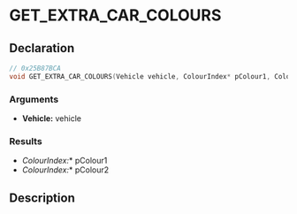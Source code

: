 # GET_EXTRA_CAR_COLOURS

## Declaration
```cpp
// 0x25B87BCA
void GET_EXTRA_CAR_COLOURS(Vehicle vehicle, ColourIndex* pColour1, ColourIndex* pColour2);
```

### Arguments
- **Vehicle:** vehicle

### Results
- **ColourIndex*:** pColour1
- **ColourIndex*:** pColour2

## Description
